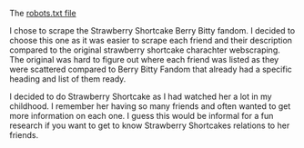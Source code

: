 The [robots.txt file](https://strawberryshortcakeberrybitty.fandom.com/robots.txt)

I chose to scrape the Strawberry Shortcake Berry Bitty fandom. I decided to choose this one as it was easier to 
scrape each friend and their description compared to the original strawberry shortcake charachter webscraping. The original 
was hard to figure out where each friend was listed as they were scattered compared to Berry Bitty Fandom that already had a specific heading and list of them ready.

I decided to do Strawberry Shortcake as I had watched her a lot in my childhood. I remember her having so many friends and often wanted to get more information on each one. I guess this would be informal for a fun research if you want to get to know Strawberry Shortcakes relations to her friends.


